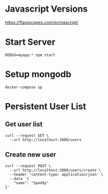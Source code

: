 # Javascript Versions

https://flaviocopes.com/ecmascript/

# Start Server
```
DEBUG=myapp:* npm start
```

# Setup mongodb

```
docker-compose up
```

# Persistent User List

## Get user list
```
curl --request GET \
  --url http://localhost:3000/users
```
## Create new user
```
curl --request POST \
  --url http://localhost:3000/users/create \
  --header 'content-type: application/json' \
  --data '{
	"name": "Speddy"
}'
```